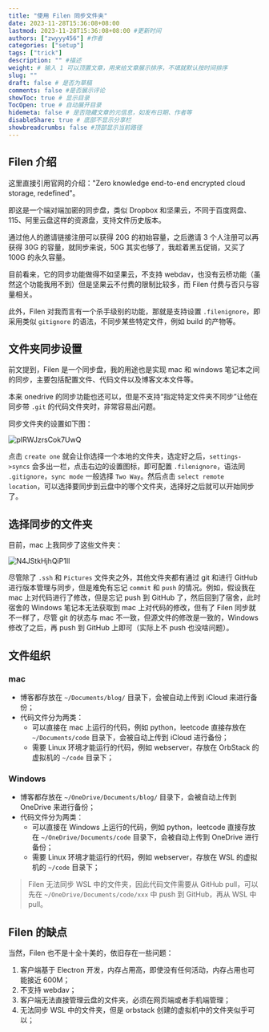 ```yaml
---
title: "使用 Filen 同步文件夹"
date: 2023-11-28T15:36:08+08:00
lastmod: 2023-11-28T15:36:08+08:00 #更新时间
authors: ["zwyyy456"] #作者
categories: ["setup"]
tags: ["trick"]
description: "" #描述
weight: # 输入 1 可以顶置文章，用来给文章展示排序，不填就默认按时间排序
slug: ""
draft: false # 是否为草稿
comments: false #是否展示评论
showToc: true # 显示目录
TocOpen: true # 自动展开目录
hidemeta: false # 是否隐藏文章的元信息，如发布日期、作者等
disableShare: true # 底部不显示分享栏
showbreadcrumbs: false #顶部显示当前路径
---
```

## Filen 介绍

这里直接引用官网的介绍："Zero knowledge end-to-end encrypted cloud storage, redefined"。

即这是一个端对端加密的同步盘，类似 Dropbox 和坚果云，不同于百度网盘、115、阿里云盘这样的资源盘，支持文件历史版本。

通过他人的邀请链接注册可以获得 20G 的初始容量，之后邀请 3 个人注册可以再获得 30G 的容量，就同步来说，50G 其实也够了，我趁着黑五促销，又买了 100G 的永久容量。

目前看来，它的同步功能做得不如坚果云，不支持 webdav，也没有云桥功能（虽然这个功能我用不到）但是坚果云不付费的限制比较多，而 Filen 付费与否只与容量相关。

此外，Filen 对我而言有一个杀手级别的功能，那就是支持设置 `.filenignore`，即采用类似 `gitignore` 的语法，不同步某些特定文件，例如 build 的产物等。

## 文件夹同步设置

前文提到，Filen 是一个同步盘，我的用途也是实现 mac 和 windows 笔记本之间的同步，主要包括配置文件、代码文件以及博客文本文件等。

本来 onedrive 的同步功能也还可以，但是不支持“指定特定文件夹不同步”让他在同步带 `.git` 的代码文件夹时，非常容易出问题。

同步文件夹的设置如下图：

![pIRWJzrsCok7UwQ](https://pic-upyun.zwyyy456.tech/smms/2023-12-26-065718.png)

点击 `create one` 就会让你选择一个本地的文件夹，选定好之后，`settings->syncs` 会多出一栏，点击右边的设置图标，即可配置 `.filenignore`，语法同 `.gitignore`，`sync mode` 一般选择 `Two Way`。然后点击 `select remote location`，可以选择要同步到云盘中的哪个文件夹，选择好之后就可以开始同步了。

## 选择同步的文件夹

目前，mac 上我同步了这些文件夹：

![N4JStkHjhQiP1Il](https://pic-upyun.zwyyy456.tech/smms/2023-12-26-065721.png)

尽管除了 `.ssh` 和 `Pictures` 文件夹之外，其他文件夹都有通过 git 和进行 GitHub 进行版本管理与同步，但是难免有忘记 `commit` 和 `push` 的情况。例如，假设我在 mac 上对代码进行了修改，但是忘记 push 到 GitHub 了，然后回到了宿舍，此时宿舍的 Windows 笔记本无法获取到 mac 上对代码的修改，但有了 Filen 同步就不一样了，尽管 git 的状态与 mac 不一致，但源文件的修改是一致的，Windows 修改了之后，再 push 到 GitHub 上即可（实际上不 push 也没啥问题）。

## 文件组织

### mac 

- 博客都存放在 `~/Documents/blog/` 目录下，会被自动上传到 iCloud 来进行备份；
- 代码文件分为两类：
    - 可以直接在 mac 上运行的代码，例如 python，leetcode 直接存放在 `~/Documents/code` 目录下，会被自动上传到 iCloud 进行备份；
    - 需要 Linux 环境才能运行的代码，例如 webserver，存放在 OrbStack 的虚拟机的 `~/code` 目录下；

### Windows

- 博客都存放在 `~/OneDrive/Documents/blog/` 目录下，会被自动上传到 OneDrive 来进行备份；
- 代码文件分为两类：
    - 可以直接在 Windows 上运行的代码，例如 python，leetcode 直接存放在 `~/OneDrive/Documents/code` 目录下，会被自动上传到 OneDrive 进行备份；
    - 需要 Linux 环境才能运行的代码，例如 webserver，存放在 WSL 的虚拟机的 `~/code` 目录下；

> Filen 无法同步 WSL 中的文件夹，因此代码文件需要从 GitHub pull，可以先在 `~/OneDrive/Documents/code/xxx` 中 push 到 GitHub，再从 WSL 中 pull。

## Filen 的缺点

当然，Filen 也不是十全十美的，依旧存在一些问题：

1. 客户端基于 Electron 开发，内存占用高，即使没有任何活动，内存占用也可能接近 600M；
2. 不支持 webdav；
3. 客户端无法直接管理云盘的文件夹，必须在网页端或者手机端管理；
4. 无法同步 WSL 中的文件夹，但是 orbstack 创建的虚拟机中的文件夹似乎可以；



